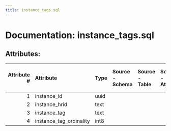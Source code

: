 ```yaml
---
title: instance_tags.sql
---
```

# Documentation: instance_tags.sql

## Attributes:

|   Attribute # | Attribute               | Type   | Source - Schema   | Source - Table   | Source - Attribute   | Source - Type   | Source - Multiple values   | Aggregation   | Description   | Notes   |
|--------------:|:------------------------|:-------|:------------------|:-----------------|:---------------------|:----------------|:---------------------------|:--------------|:--------------|:--------|
|             1 | instance_id             | uuid   |                   |                  |                      |                 |                            |               |               |         |
|             2 | instance_hrid           | text   |                   |                  |                      |                 |                            |               |               |         |
|             3 | instance_tag            | text   |                   |                  |                      |                 |                            |               |               |         |
|             4 | instance_tag_ordinality | int8   |                   |                  |                      |                 |                            |               |               |         |